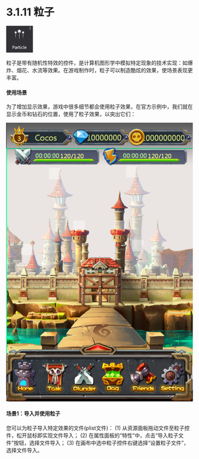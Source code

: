 # 3.1.11 粒子

 
![image](res/image098.png)

粒子是带有随机性特效的控件，是计算机图形学中模拟特定现象的技术实现：如爆炸、烟花、水流等效果。在游戏制作时，粒子可以制造酷炫的效果，使场景表现更丰富。

#### 使用场景
为了增加显示效果，游戏中很多细节都会使用粒子效果，在官方示例中，我们就在显示金币和钻石的位置，使用了粒子效果，以突出它们：

![image](res/image093.png)

  
#### 场景1：导入并使用粒子
您可以为粒子导入特定效果的文件(plist文件)：
(1)	从资源面板拖动文件至粒子控件，松开鼠标即实现文件导入；
(2)	在属性面板的“特性”中，点击“导入粒子文件”按钮，选择文件导入；
(3)	在画布中选中粒子控件右键选择“设置粒子文件”，选择文件导入。


